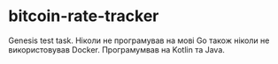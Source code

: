 # bitcoin-rate-tracker
Genesis test task.
Ніколи не програмував на мові Go також ніколи не використовував Docker. Програмумвав на Kotlin та Java.
